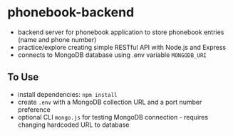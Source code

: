 # phonebook-backend
- backend server for phonebook application to store phonebook entries (name and phone number)
- practice/explore creating simple RESTful API with Node.js and Express
- connects to MongoDB database using .env variable `MONGODB_URI`

## To Use
- install dependencies: `npm install`
- create `.env` with a MongoDB collection URL and a port number preference
- optional CLI `mongo.js` for testing MongoDB connection - requires changing hardcoded URL to database